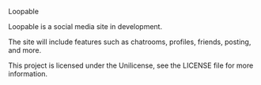Loopable


Loopable is a social media site in development.

The site will include features such as chatrooms, profiles, friends, posting, and more.

This project is licensed under the Unilicense, see the LICENSE file for more information.
